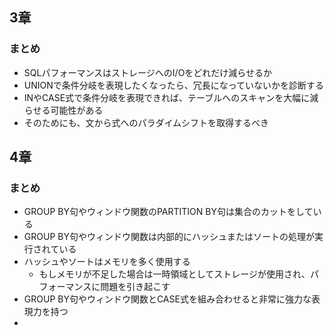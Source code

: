 ## 3章
### まとめ
- SQLパフォーマンスはストレージへのI/Oをどれだけ減らせるか
- UNIONで条件分岐を表現したくなったら、冗長になっていないかを診断する
- INやCASE式で条件分岐を表現できれば、テーブルへのスキャンを大幅に減らせる可能性がある
- そのためにも、文から式へのパラダイムシフトを取得するべき


## 4章
### まとめ
- GROUP BY句やウィンドウ関数のPARTITION BY句は集合のカットをしている
- GROUP BY句やウィンドウ関数は内部的にハッシュまたはソートの処理が実行されている
- ハッシュやソートはメモリを多く使用する
  - もしメモリが不足した場合は一時領域としてストレージが使用され、パフォーマンスに問題を引き起こす
- GROUP BY句やウィンドウ関数とCASE式を組み合わせると非常に強力な表現力を持つ
-
